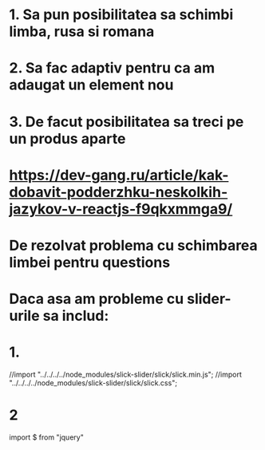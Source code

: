# 1. Sa pun posibilitatea sa schimbi limba, rusa si romana

# 2. Sa fac adaptiv pentru ca am adaugat un element nou

# 3. De facut posibilitatea sa treci pe un produs aparte

# https://dev-gang.ru/article/kak-dobavit-podderzhku-neskolkih-jazykov-v-reactjs-f9qkxmmga9/

# De rezolvat problema cu schimbarea limbei pentru questions

# Daca asa am probleme cu slider-urile sa includ:

# 1.

//import "../../../../node_modules/slick-slider/slick/slick.min.js";
//import "../../../../node_modules/slick-slider/slick/slick.css";

# 2

import $ from "jquery"
